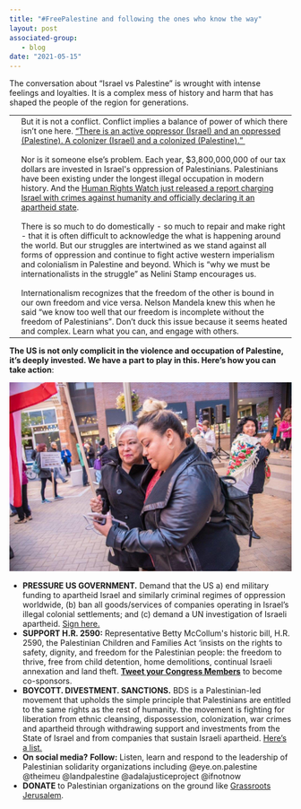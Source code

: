 ```yaml
---
title: "#FreePalestine and following the ones who know the way"
layout: post
associated-group:
   - blog
date: "2021-05-15"
---
```


The conversation about “Israel vs Palestine” is wrought with intense feelings and loyalties. It is a complex mess of history and harm that has shaped the people of the region for generations.

<table><tbody><tr><td></td><td>But it is not a conflict. Conflict implies a balance of power of which there isn’t one here. <a rel="noreferrer noopener" href="https://www.dazeddigital.com/politics/article/52785/1/it-is-not-a-conflict-how-to-talk-about-palestine-israel" target="_blank">“There is an active oppressor (Israel) and an oppressed (Palestine). A colonizer (Israel) and a colonized (Palestine).”&nbsp;</a><br><br>Nor is it someone else’s problem. Each year, $3,800,000,000&nbsp;of our tax dollars are invested in Israel's oppression of Palestinians.&nbsp;Palestinians have been existing under the longest illegal occupation in modern history. And the <a rel="noreferrer noopener" href="https://www.hrw.org/report/2021/04/27/threshold-crossed/israeli-authorities-and-crimes-apartheid-and-persecution" target="_blank">Human Rights Watch just released a report charging Israel with crimes against humanity and officially declaring it an apartheid state</a>.<br><br>There is so much to do domestically - so much to repair and make right - that it is often difficult to acknowledge the what is happening around the world. But our struggles are intertwined as we stand against all forms of oppression and continue to fight active western imperialism and colonialism in Palestine and beyond. Which is “why we must be internationalists in the struggle” as Nelini Stamp encourages us.<br><br>Internationalism recognizes that the freedom of the other is bound in our own freedom and vice versa. Nelson Mandela knew this when he said “we know too well that our freedom is incomplete without the freedom of Palestinians”. Don’t duck this issue because it seems heated and complex. Learn what you can, and engage with others.<br></td></tr></tbody></table>

**The US is not only complicit in the violence and occupation of Palestine, it’s deeply invested. We have a part to play in this. Here’s how you can take action**:

[![](/media/unnamed.jpg)](http://fccan.org/wp-content/uploads/2021/05/unnamed.jpg)

- **PRESSURE US GOVERNMENT.** Demand that the US a) end military funding to apartheid Israel and similarly criminal regimes of oppression worldwide, (b) ban all goods/services of companies operating in Israel’s illegal colonial settlements; and (c) demand a UN investigation of Israeli apartheid. [Sign here.](https://email.mg2.substack.com/c/eJwlkLtuwzAMRb8mGg09LFUeNBRoM7RLOxQdDT1oR40su5LcwPn6yjFAkMMlccBjdYFxTpta5lzQ3vqyLaAi3HKAUiChNUPqvVOUd1gwzJBTrSOSS-RzPySASfugSloBLasJ3uri57hfMEqfOnRRRgoQlHDNNBdGSiO6gWLaCemIHSQ_uHp1HqIFBX-QtjkCCupSypJP7PlEz7Uy2DVB88i13SmNnacaEPP1cn5Lv_31-87zz_srbPPHJ0VeVQzBnLSkbQXFDWnEQCURUjhjWg7YAJEdt7rrOHXgsDm1eBppk1eTi7bXHYCSyhefAmzNdG0CrHGsW-P-9iOuX_d1Tmv0ZeshahPAHULK4fWhqB8hQqq-Xa-LIlUIxoxLziQ7BOzGBGtlFY0q3831Kipb7vEGIfwDQI6Oqg)
- **SUPPORT H.R. 2590:** Representative Betty McCollum's historic bill, H.R. 2590, the Palestinian Children and Families Act ‘insists on the rights to safety, dignity, and freedom for the Palestinian people: the freedom to thrive, free from child detention, home demolitions, continual Israeli annexation and land theft. **[Tweet your Congress Members](https://email.mg2.substack.com/c/eJwlkUluxCAQRU9jlhZz8IJFpKivYTFUu0kwdhi65Zw-uC2hogr09b9eOVNh2fKh961UdJa5HjvoBK8SoVbIqBXIc_CaiglLhhnymnuihEKhzPcMsJoQdc0N0N5sDM7UsKVTwSj9mNBD350zThKw3JEJe6UEAAF39xRjApJevqb5AMmBhifkY0uAon7UupeBfQ701s-yfI9by_v2gmxNgTFB7c8uPIPLa-_OJCEtvWs5DuzWBvZFKJHTQOVv8H0SmCg-cRQ0xZRgQTjhXFI8klHeqSJSSW8tF4AtEDUJZ6ZJUA8e24HjdaFjabZU435Gt60o6_IIOcIxrj9jhNa9OV7OGO_vzmPu99pSqMcMydgI_kJVL-JvePMCCXLfhJ9N1UT2YJgJJZhiF5qTpWRc9RWg7u-3rkra1b_0ghj_AX3vlcI)** to become co-sponsors. 
- **BOYCOTT. DIVESTMENT. SANCTIONS.** BDS is a Palestinian-led movement that upholds the simple principle that Palestinians are entitled to the same rights as the rest of humanity. the movement is fighting for liberation from ethnic cleansing, dispossession, colonization, war crimes and apartheid through withdrawing support and investments from the State of Israel and from companies that sustain Israeli apartheid. [Here’s a list.](https://email.mg2.substack.com/c/eJwlUdGurCAM_JrlTQOILD7wcF7ubxiEquQgGqjXeL_-1t2ETJvCtMPUO4RlL7c99orsgRHvA2yGqyZAhMLOCmWMwcp-4LrjHQtWBWF6w2Id5wKwuZgslhPYcU4peodxzw-jk_I9sNWKt9ZeORNmEzpnuDCgveiVEG81Cf_-znVniJA9WPgL5d4zsGRXxKO-up-X_EPnuq4WV1hOV0J0ufX79lTBUbFQJrnkFGaYCIUkOHPz0VRXqA0FbPa5IdrhcqTKFXFt8Mlwb2ItDlJsKn07wQYZK4uWegreCyWU0pK3otWzNEIbHaZJ9cAnEGbovRuGXgYIfHopvi2yredU0fnfRyQrtq6xJLjb7bdNcOaFXi2Pb59rkjhS3M4c8R4huylB-DqK38V8PB4XyFBoYWF0aIUmYbzrTd-Z7uvgY7nulKFNMZofdmJl6_FfviCl_2SLpaI)
- **On social media?** **Follow:** Listen, learn and respond to the leadership of Palestinian solidarity organizations including @eye.on.palestine @theimeu @landpalestine @adalajusticeproject @ifnotnow
- **DONATE** to Palestinian organizations on the ground like [Grassroots Jerusalem](https://email.mg2.substack.com/c/eJwlkEmOhDAMRU9TWaLMFRZZ9KavgTIYKqoQ6AyN6NN3KCTLXnx_2f85U2HZ8qn3rVR0tameO-gER4lQK2TUCuQpeE3FiCXDDHnNPVFCoVCmOQOsJkRdcwO0NxuDMzVs6XIwSp8jeul5FtYYSYUn-Mk8MbNyxlg68lFRPtL7rmk-QHKg4RfyuSVAUb9q3cuDfT3od6_jOIYlm1LyttVi4k_zZUhQu4SCppgSLAgnnEuKBzLImSoilfTWcgHYAlGjcGYcBfXgsX1wvC50KM2Watx7cNuKsi6vkCOcw_oeIrS09K3lSviRe8Cpz7WlUM8JkrER_J293gg_NKYFEuSO1k-maiL7Y5gJJZhid9YLjmRcdaao3_dbdyXt6l86IMZ_cPCIRw).
